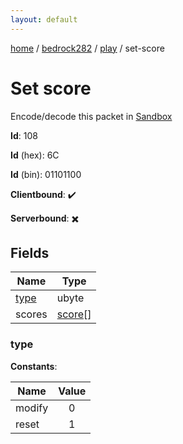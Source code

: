 ```yaml
---
layout: default
---
```


[home](/)  /  [bedrock282](/protocol/bedrock282)  /  [play](/protocol/bedrock282/play)  /  set-score

# Set score

Encode/decode this packet in [Sandbox](../../../sandbox/bedrock282#Play.SetScore)

**Id**: 108

**Id** (hex): 6C

**Id** (bin): 01101100

**Clientbound**: ✔️

**Serverbound**: ✖️

## Fields

Name | Type
---|---
[type](#type) | ubyte
scores | [score](/protocol/bedrock282/types/score)[]

### type

**Constants**:

Name | Value
---|:---:
modify | 0
reset | 1
